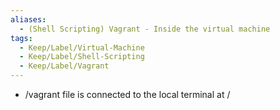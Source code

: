```yaml
---
aliases:
  - (Shell Scripting) Vagrant - Inside the virtual machine
tags:
  - Keep/Label/Virtual-Machine
  - Keep/Label/Shell-Scripting
  - Keep/Label/Vagrant
---
```




- /vagrant file is connected to the local terminal at <directory to shellClass or vagrant file>/<name of vagrant file> 